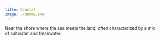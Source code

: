 ```yaml
---
title: Coastal
image: ./dummy.svg
---
```


Near the shore where the sea meets the land, often characterized by a mix of saltwater and freshwater.
